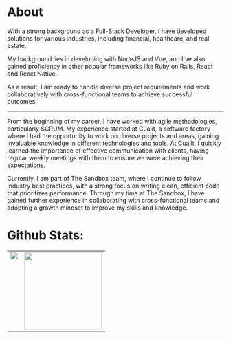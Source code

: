 # About 
With a strong background as a Full-Stack Developer, I have developed solutions for various industries, including financial, healthcare, and real estate. 

My background lies in developing with NodeJS and Vue, and I've also gained proficiency in other popular frameworks like Ruby on Rails, React and React Native. 

As a result, I am ready to handle diverse project requirements and work collaboratively with cross-functional teams to achieve successful outcomes.

---

From the beginning of my career, I have worked with agile methodologies, particularly SCRUM. My experience started at Cualit, a software factory where I had the opportunity to work on diverse projects and areas, gaining invaluable knowledge in different technologies and tools. At Cualit, I quickly learned the importance of effective communication with clients, having regular weekly meetings with them to ensure we were achieving their expectations.

Currently, I am part of The Sandbox team, where I continue to follow industry best practices, with a strong focus on writing clean, efficient code that prioritizes performance. Through my time at The Sandbox, I have gained further experience in collaborating with cross-functional teams and adopting a growth mindset to improve my skills and knowledge.

# Github Stats:

<table>
  <tr>
    <td valign="top">
      <img src="https://github-readme-stats.vercel.app/api/top-langs/?username=hfjuarez&hide_border=true&count_private=true&theme=transparent&card_width=450em)]"/>
    </td>
    <td valign="top">
      <img height="180em" src="https://github-readme-stats.vercel.app/api?username=hfjuarez&show_icons=true&hide_border=true&&count_private=true&include_all_commits=true&theme=transparent&hide_stars=false" />
    </td>
  </tr>
</table>
